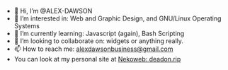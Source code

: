 - 👋 Hi, I’m @ALEX-DAWSON
- 👀 I’m interested in: Web and Graphic Design, and GNU/Linux Operating Systems
- 🌱 I’m currently learning: Javascript (again), Bash Scripting
- 💞️ I’m looking to collaborate on: widgets or anything really.
- 📫 How to reach me: alexdawsonbusiness@gmail.com
- You can look at my personal site at [Nekoweb: deadon.rip](https://deadon.rip)
